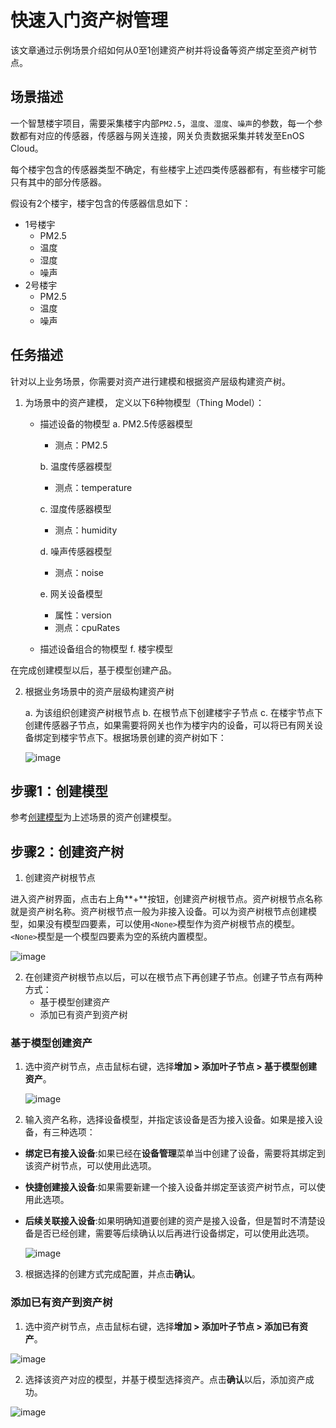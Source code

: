 # 快速入门资产树管理

该文章通过示例场景介绍如何从0至1创建资产树并将设备等资产绑定至资产树节点。

## 场景描述

一个智慧楼宇项目，需要采集楼宇内部`PM2.5`，`温度`、`湿度`、`噪声`的参数，每一个参数都有对应的传感器，传感器与网关连接，网关负责数据采集并转发至EnOS Cloud。

每个楼宇包含的传感器类型不确定，有些楼宇上述四类传感器都有，有些楼宇可能只有其中的部分传感器。

假设有2个楼宇，楼宇包含的传感器信息如下：
- 1号楼宇
  - PM2.5
  - 温度
  - 湿度
  - 噪声
- 2号楼宇
  - PM2.5
  - 温度
  - 噪声

## 任务描述

针对以上业务场景，你需要对资产进行建模和根据资产层级构建资产树。

1. 为场景中的资产建模， 定义以下6种物模型（Thing Model）：
    + 描述设备的物模型
      a. PM2.5传感器模型
         - 测点：PM2.5

      b. 温度传感器模型
         - 测点：temperature

      c. 湿度传感器模型
         - 测点：humidity

      d. 噪声传感器模型
         - 测点：noise

      e. 网关设备模型
         - 属性：version
         - 测点：cpuRates

    + 描述设备组合的物模型
      f. 楼宇模型

  在完成创建模型以后，基于模型创建产品。

2. 根据业务场景中的资产层级构建资产树

    a. 为该组织创建资产树根节点
    b. 在根节点下创建楼宇子节点
    c. 在楼宇节点下创建传感器子节点，如果需要将网关也作为楼宇内的设备，可以将已有网关设备绑定到楼宇节点下。根据场景创建的资产树如下：

    ![image](../media/building_tree.png)

## 步骤1：创建模型

参考[创建模型](../model/creating_model)为上述场景的资产创建模型。

## 步骤2：创建资产树

1. 创建资产树根节点

  进入资产树界面，点击右上角**+**按钮，创建资产树根节点。资产树根节点名称就是资产树名称。资产树根节点一般为非接入设备。可以为资产树根节点创建模型，如果没有模型四要素，可以使用`<None>`模型作为资产树根节点的模型。`<None>`模型是一个模型四要素为空的系统内置模型。

  ![image](../media/rootnode.png)

2. 在创建资产树根节点以后，可以在根节点下再创建子节点。创建子节点有两种方式：
    - 基于模型创建资产
    - 添加已有资产到资产树

### 基于模型创建资产

1. 选中资产树节点，点击鼠标右键，选择**增加 > 添加叶子节点 > 基于模型创建资产**。

    ![image](../media/create_node_by_model.png)

2. 输入资产名称，选择设备模型，并指定该设备是否为接入设备。如果是接入设备，有三种选项：
  - **绑定已有接入设备**:如果已经在**设备管理**菜单当中创建了设备，需要将其绑定到该资产树节点，可以使用此选项。
  - **快捷创建接入设备**:如果需要新建一个接入设备并绑定至该资产树节点，可以使用此选项。
  - **后续关联接入设备**:如果明确知道要创建的资产是接入设备，但是暂时不清楚设备是否已经创建，需要等后续确认以后再进行设备绑定，可以使用此选项。

    ![image](../media/create_node_by_model_3.png)

3. 根据选择的创建方式完成配置，并点击**确认**。

### 添加已有资产到资产树

1. 选中资产树节点，点击鼠标右键，选择**增加 > 添加叶子节点 > 添加已有资产**。

  ![image](../media/create_node_by_existing_asset.png)

2. 选择该资产对应的模型，并基于模型选择资产。点击**确认**以后，添加资产成功。

  ![image](../media/create_node_by_existing_asset_2.png)

